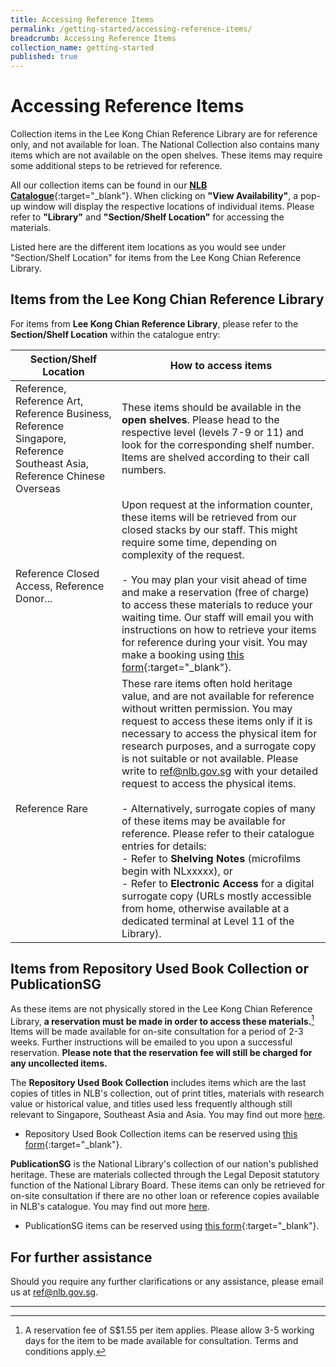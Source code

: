 ```yaml
---
title: Accessing Reference Items
permalink: /getting-started/accessing-reference-items/
breadcrumb: Accessing Reference Items
collection_name: getting-started
published: true
---
```


# **Accessing Reference Items**

Collection items in the Lee Kong Chian Reference Library are for reference only, and not available for loan. The National Collection also contains many items which are not available on the open shelves. These items may require some additional steps to be retrieved for reference.

All our collection items can be found in our [**NLB Catalogue**](https://catalogue.nlb.gov.sg){:target="_blank"}. When clicking on **"View Availability"**, a pop-up window will display the respective locations of individual items. Please refer to **"Library"** and **"Section/Shelf Location"** for accessing the materials.

Listed here are the different item locations as you would see under "Section/Shelf Location" for items from the Lee Kong Chian Reference Library.

## Items from the Lee Kong Chian Reference Library

For items from **Lee Kong Chian Reference Library**, please refer to the **Section/Shelf Location** within the catalogue entry:

| Section/Shelf Location                                       | How to access items                                          |
| ------------------------------------------------------------ | ------------------------------------------------------------ |
| Reference, Reference Art, Reference Business, Reference Singapore, Reference Southeast Asia, Reference Chinese Overseas | These items should be available in the **open shelves**. Please head to the respective level (levels 7-9 or 11) and look for the corresponding shelf number. Items are shelved according to their call numbers. |
| Reference Closed Access, Reference Donor...                  | Upon request at the information counter, these items will be retrieved from our closed stacks by our staff. This might require some time, depending on complexity of the request.<br><br>- You may plan your visit ahead of time and make a reservation (free of charge) to access these materials to reduce your waiting time. Our staff will email you with instructions on how to retrieve your items for reference during your visit. You may make a booking using [this form](https://go.gov.sg/nlb-reserverclos-refnlbwebsite){:target="_blank"}. |
| Reference Rare                                               | These rare items often hold heritage value, and are not available for reference without written permission. You may request to access these items only if it is necessary to access the physical item for research purposes, and a surrogate copy is not suitable or not available. Please write to [ref@nlb.gov.sg](mailto:ref@nlb.gov.sg) with your detailed request to access the physical items.<br><br>- Alternatively, surrogate copies of many of these items may be available for reference. Please refer to their catalogue entries for details:<br>- Refer to **Shelving Notes** (microfilms begin with NLxxxxx), or <br>- Refer to **Electronic Access** for a digital surrogate copy (URLs mostly accessible from home, otherwise available at a dedicated terminal at Level 11 of the Library). |

## Items from Repository Used Book Collection or PublicationSG

As these items are not physically stored in the Lee Kong Chian Reference Library, **a reservation must be made in order to access these materials.**[^1] Items will be made available for on-site consultation for a period of 2-3 weeks. Further instructions will be emailed to you upon a successful reservation. **Please note that the reservation fee will still be charged for any uncollected items.**

The **Repository Used Book Collection** includes items which are the last copies of titles in NLB's collection, out of print titles, materials with research value or historical value, and titles used less frequently although still relevant to Singapore, Southeast Asia and Asia. You may find out more [here](https://www.nlb.gov.sg/SearchDiscover/Services/ResearchServices/RepositoryUsedBookCollection.aspx).

- Repository Used Book Collection items can be reserved using [this form](https://go.gov.sg/nlb-rur-form){:target="_blank"}.

**PublicationSG** is the National Library's collection of our nation's published heritage. These are materials collected through the Legal Deposit statutory function of the National Library Board. These items can only be retrieved for on-site consultation if there are no other loan or reference copies available in NLB's catalogue. You may find out more [here](https://www.nlb.gov.sg/SearchDiscover/Services/ResearchServices/PublicationSG.aspx).

- PublicationSG items can be reserved using [this form](https://go.gov.sg/nlb-pubsg-form){:target="_blank"}.

## For further assistance

Should you require any further clarifications or any assistance, please email us at [ref@nlb.gov.sg](mailto:ref@nlb.gov.sg).

-----

[^1]: A reservation fee of S$1.55 per item applies. Please allow 3-5 working days for the item to be made available for consultation. Terms and conditions apply. 

